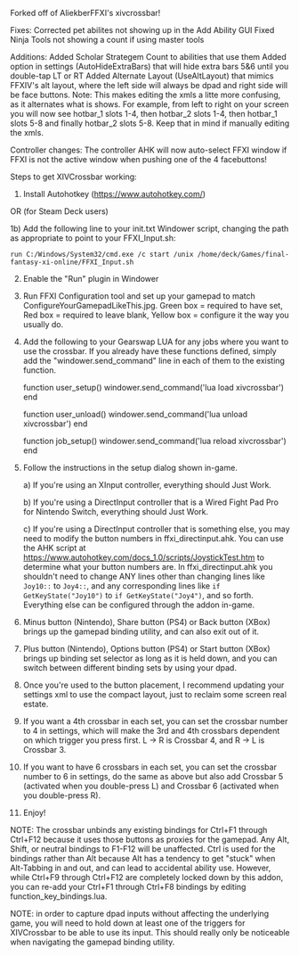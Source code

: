 Forked off of AliekberFFXI's xivcrossbar!

Fixes:
    Corrected pet abilites not showing up in the Add Ability GUI
    Fixed Ninja Tools not showing a count if using master tools

Additions:
    Added Scholar Strategem Count to abilities that use them
    Added option in settings (AutoHideExtraBars) that will hide extra bars 5&6 until you double-tap LT or RT
    Added Alternate Layout (UseAltLayout) that mimics FFXIV's alt layout, where the left side will always be dpad and right side will be face buttons. Note: This makes editing the xmls a litte more confusing, as it alternates what is shows. For example, from left to right on your screen you will now see hotbar_1 slots 1-4, then hotbar_2 slots 1-4, then hotbar_1 slots 5-8 and finally hotbar_2 slots 5-8. Keep that in mind if manually editing the xmls.

Controller changes:
    The controller AHK will now auto-select FFXI window if FFXI is not the active window when pushing one of the 4 facebuttons!


Steps to get XIVCrossbar working:

1) Install Autohotkey (https://www.autohotkey.com/)

OR (for Steam Deck users)

1b) Add the following line to your init.txt Windower script, changing the path as appropriate to point to your FFXI_Input.sh:

    run C:/Windows/System32/cmd.exe /c start /unix /home/deck/Games/final-fantasy-xi-online/FFXI_Input.sh

2) Enable the "Run" plugin in Windower

3) Run FFXI Configuration tool and set up your gamepad to match ConfigureYourGamepadLikeThis.jpg. Green box = required to have set, Red box = required to leave blank, Yellow box = configure it the way you usually do.

4) Add the following to your Gearswap LUA for any jobs where you want to use the crossbar. If you already have these functions defined, simply add the "windower.send_command" line in each of them to the existing function.

    function user_setup()
        windower.send_command('lua load xivcrossbar')
    end

    function user_unload()
        windower.send_command('lua unload xivcrossbar')
    end

    function job_setup()
        windower.send_command('lua reload xivcrossbar')
    end

5) Follow the instructions in the setup dialog shown in-game.

    a) If you're using an XInput controller, everything should Just Work.

    b) If you're using a DirectInput controller that is a Wired Fight Pad Pro for Nintendo Switch, everything should Just Work.

    c) If you're using a DirectInput controller that is something else, you may need to modify the button numbers in ffxi_directinput.ahk. You can use the AHK script at https://www.autohotkey.com/docs_1.0/scripts/JoystickTest.htm to determine what your button numbers are. In ffxi_directinput.ahk you shouldn't need to change ANY lines other than changing lines like `Joy10::` to `Joy4::`, and any corresponding lines like `if GetKeyState("Joy10")` to `if GetKeyState("Joy4")`, and so forth. Everything else can be configured through the addon in-game.

6) Minus button (Nintendo), Share button (PS4) or Back button (XBox) brings up the gamepad binding utility, and can also exit out of it.

7) Plus button (Nintendo), Options button (PS4) or Start button (XBox) brings up binding set selector as long as it is held down, and you can switch between different binding sets by using your dpad.

8) Once you're used to the button placement, I recommend updating your settings xml to use the compact layout, just to reclaim some screen real estate.

9) If you want a 4th crossbar in each set, you can set the crossbar number to 4 in settings, which will make the 3rd and 4th crossbars dependent on which trigger you press first. L -> R is Crossbar 4, and R -> L is Crossbar 3.

10) If you want to have 6 crossbars in each set, you can set the crossbar number to 6 in settings, do the same as above but also add Crossbar 5 (activated when you double-press L) and Crossbar 6 (activated when you double-press R).

11) Enjoy!

NOTE: The crossbar unbinds any existing bindings for Ctrl+F1 through Ctrl+F12 because it uses those buttons as proxies for the gamepad. Any Alt, Shift, or neutral bindings to F1-F12 will be unaffected. Ctrl is used for the bindings rather than Alt because Alt has a tendency to get "stuck" when Alt-Tabbing in and out, and can lead to accidental ability use. However, while Ctrl+F9 through Ctrl+F12 are completely locked down by this addon, you can re-add your Ctrl+F1 through Ctrl+F8 bindings by editing function_key_bindings.lua.

NOTE: in order to capture dpad inputs without affecting the underlying game, you will need to hold down at least one of the triggers for XIVCrossbar to be able to use its input. This should really only be noticeable when navigating the gamepad binding utility.
